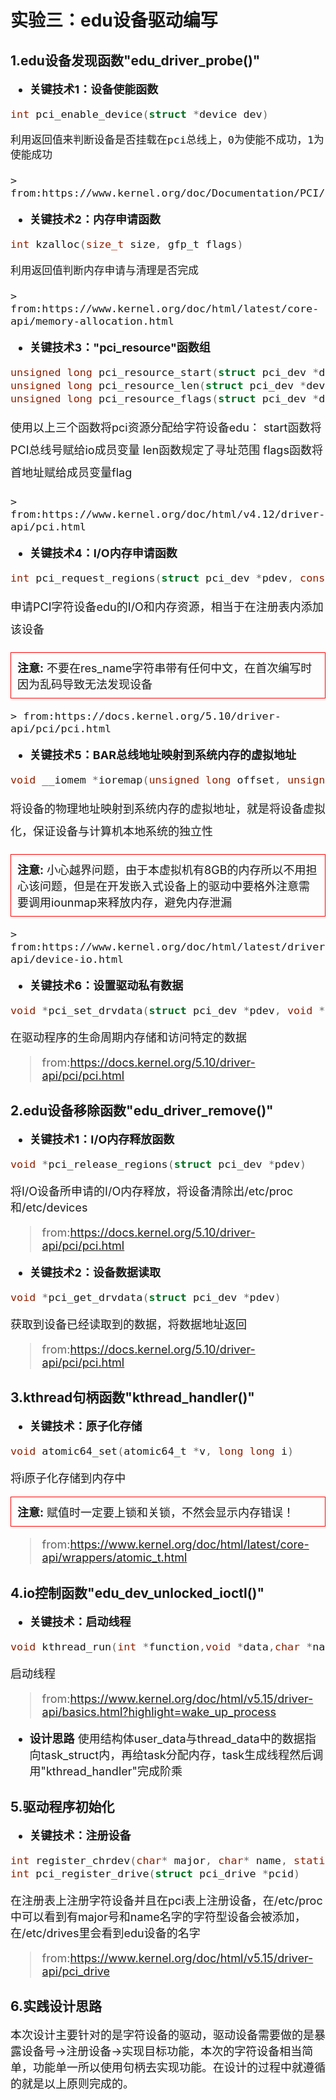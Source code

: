 # 实验三：edu设备驱动编写

## 1.edu设备发现函数"edu_driver_probe()"

<font size="4">

  - **关键技术1：设备使能函数**

  ~~~C
  int pci_enable_device(struct *device dev)
  ~~~
    利用返回值来判断设备是否挂载在pci总线上，0为使能不成功，1为使能成功  

    > from:https://www.kernel.org/doc/Documentation/PCI/pci.txt



  - **关键技术2：内存申请函数**
  
  ~~~C
  int kzalloc(size_t size, gfp_t flags)
  ~~~
    利用返回值判断内存申请与清理是否完成  

    > from:https://www.kernel.org/doc/html/latest/core-api/memory-allocation.html

  - **关键技术3："pci_resource"函数组**
  
  ~~~C
  unsigned long pci_resource_start(struct pci_dev *dev, int resno);
  unsigned long pci_resource_len(struct pci_dev *dev, int resno);
  unsigned long pci_resource_flags(struct pci_dev *dev, int resno);
  ~~~
  
  <p style="line-height: 2;">
    使用以上三个函数将pci资源分配给字符设备edu：  
    start函数将PCI总线号赋给io成员变量  
    len函数规定了寻址范围  
    flags函数将首地址赋给成员变量flag  
  </p>

    > from:https://www.kernel.org/doc/html/v4.12/driver-api/pci.html
  


  - **关键技术4：I/O内存申请函数**

  ~~~C
  int pci_request_regions(struct pci_dev *pdev, const char *res_name);
  ~~~

  <p style="line-height: 2;">
    申请PCI字符设备edu的I/O和内存资源，相当于在注册表内添加该设备  
    <div style="border: 1px solid red; padding: 10px;">
      <strong>注意:</strong> 不要在res_name字符串带有任何中文，在首次编写时因为乱码导致无法发现设备
    </div>
  </p>

    > from:https://docs.kernel.org/5.10/driver-api/pci/pci.html
  


  - **关键技术5：BAR总线地址映射到系统内存的虚拟地址**
  ~~~C
  void __iomem *ioremap(unsigned long offset, unsigned long size)
  ~~~

  <p style="line-height: 2;">
    将设备的物理地址映射到系统内存的虚拟地址，就是将设备虚拟化，保证设备与计算机本地系统的独立性
    <div style="border: 1px solid red; padding: 10px;">
      <strong>注意:</strong> 小心越界问题，由于本虚拟机有8GB的内存所以不用担心该问题，但是在开发嵌入式设备上的驱动中要格外注意需要调用iounmap来释放内存，避免内存泄漏
    </div>
  </p>  

    > from:https://www.kernel.org/doc/html/latest/driver-api/device-io.html

  - **关键技术6：设置驱动私有数据**
  ~~~C
  void *pci_set_drvdata(struct pci_dev *pdev, void *data)
  ~~~
  在驱动程序的生命周期内存储和访问特定的数据  
  
  > from:https://docs.kernel.org/5.10/driver-api/pci/pci.html  
</font>

## 2.edu设备移除函数"edu_driver_remove()"
<font size='4'>

  - **关键技术1：I/O内存释放函数**
  ~~~C
  void *pci_release_regions(struct pci_dev *pdev)
  ~~~
  将I/O设备所申请的I/O内存释放，将设备清除出/etc/proc和/etc/devices

  >from:https://docs.kernel.org/5.10/driver-api/pci/pci.html

  - **关键技术2：设备数据读取**
  ~~~C
  void *pci_get_drvdata(struct pci_dev *pdev)
  ~~~
  获取到设备已经读取到的数据，将数据地址返回

  >from:https://docs.kernel.org/5.10/driver-api/pci/pci.html
</font>

## 3.kthread句柄函数"kthread_handler()"
<font size='4'>

  - **关键技术：原子化存储**
  ~~~C
  void atomic64_set(atomic64_t *v, long long i)
  ~~~
  将i原子化存储到内存中
  
  <div style="border: 1px solid red; padding: 10px;">
      <strong>注意:</strong> 赋值时一定要上锁和关锁，不然会显示内存错误！
  </div>

  >from:https://www.kernel.org/doc/html/latest/core-api/wrappers/atomic_t.html
</font>

## 4.io控制函数"edu_dev_unlocked_ioctl()"
<font size='4'>

  - **关键技术：启动线程**
  ~~~C
  void kthread_run(int *function,void *data,char *name)
  ~~~
  启动线程

  >from:https://www.kernel.org/doc/html/v5.15/driver-api/basics.html?highlight=wake_up_process

  - **设计思路**
  使用结构体user_data与thread_data中的数据指向task_struct内，再给task分配内存，task生成线程然后调用"kthread_handler"完成阶乘
</font>

## 5.驱动程序初始化
<font size='4'>

  - **关键技术：注册设备**
  ~~~C
  int register_chrdev(char* major, char* name, static struct file_operations *fops)
  int pci_register_drive(struct pci_drive *pcid)
  ~~~
  在注册表上注册字符设备并且在pci表上注册设备，在/etc/proc中可以看到有major号和name名字的字符型设备会被添加，
  在/etc/drives里会看到edu设备的名字

  >from:https://www.kernel.org/doc/html/v5.15/driver-api/pci_drive

</font>

## 6.实践设计思路
<font size='4'>
  本次设计主要针对的是字符设备的驱动，驱动设备需要做的是暴露设备号->注册设备->实现目标功能，本次的字符设备相当简单，功能单一所以使用句柄去实现功能。在设计的过程中就遵循的就是以上原则完成的。
</font>
